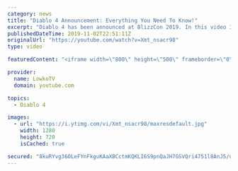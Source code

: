 ```yaml
---
category: news
title: "Diablo 4 Announcement: Everything You Need To Know!"
excerpt: "Diablo 4 has been announced at BlizzCon 2019. In this video I go over everything you need to know about this upcoming Blizzard Entertainment game."
publishedDateTime: 2019-11-02T22:51:11Z
originalUrl: "https://youtube.com/watch?v=Xmt_nsacr98"
type: video

featuredContent: "<iframe width=\"800\" height=\"500\" frameborder=\"0\" src=\"https://www.youtube.com/embed/Xmt_nsacr98\" allow=\"accelerometer; autoplay; encrypted-media; gyroscope; picture-in-picture\" allowfullscreen></iframe>"

provider:
  name: LowkoTV
  domain: youtube.com

topics:
  - Diablo 4

images:
  - url: "https://i.ytimg.com/vi/Xmt_nsacr98/maxresdefault.jpg"
    width: 1280
    height: 720
    isCached: true

secured: "8kuRYvg36OLeFYnFkguKAaXBCctmKQKLI6S9pnQaJH7GSVQri4751l8AnJ5/uDZxxdlN97yVGYHaVUTzc0l964b5K9YkKjXK/mWz494wiJ8MSuxMjjx3C9VVjW2AhbhziWyqbg5pEh+luWbqVEPYRextjMfQpLNBC08lSjLnsOkZ3hyK6EiqigYVGjPknT43KaSOdSgUWn/YhhrrxWGYKbbbkR+AEvAQA0liC/Rj1NMBoVNW+9tjb1UH/V/oTsywc/ZUl5k5fF/5PtbjlwjFBln4JeG0cNqsFHYSKvtXwqXbJudaf5Hu0aw/WVziLuqTy2odlEAEFsAHynFyZdRzBCO9exVm7IEpnKj08iubadrFiZ+ifwtwcVGypSLMCwCap66wGZNTFqGnlb74AsyFUd62J/my0mrGSZ4T4YQAa05uFvMzd+GADG/U3MtoGJMD;lJjU9QZOVYbk0hDopHt2eA=="
---
```



